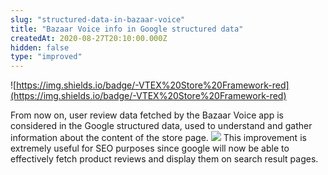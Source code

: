 ```yaml
---
slug: "structured-data-in-bazaar-voice"
title: "Bazaar Voice info in Google structured data"
createdAt: 2020-08-27T20:10:00.000Z
hidden: false
type: "improved"
---
```


![https://img.shields.io/badge/-VTEX%20Store%20Framework-red](https://img.shields.io/badge/-VTEX%20Store%20Framework-red)

From now on, user review data fetched by the Bazaar Voice app is considered in the Google structured data, used to understand and gather information about the content of the store page. 
![](https://files.readme.io/bcce2a1-bazaar-voice-structured-data.png)
This improvement is extremely useful for SEO purposes since google will now be able to effectively fetch product reviews and display them on search result pages.